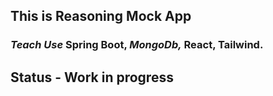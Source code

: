 ## This is Reasoning Mock App
### *Teach Use* **Spring Boot,** **MongoDb*,* **React,** **Tailwind.**
## Status - **Work in progress**
